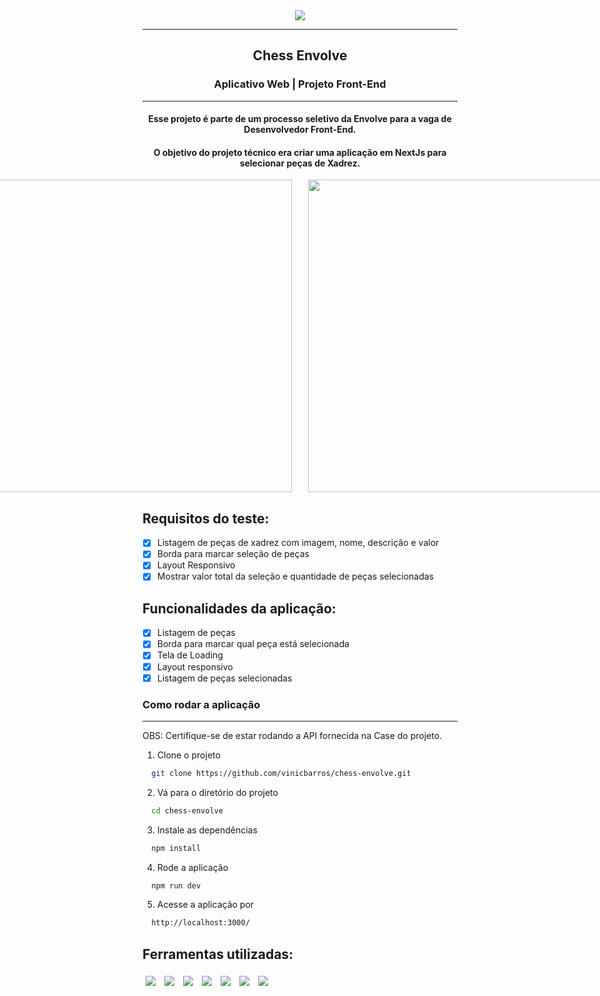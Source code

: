 <div align="center"><img src="https://i.imgur.com/ZOFZz8k.png"></img></div>
<hr>
<h2 align=center>Chess Envolve</h2>
<h3 align=center>Aplicativo Web | Projeto Front-End</h3>
<hr>
<h4 align=center>Esse projeto é parte de um processo seletivo da Envolve para a vaga de Desenvolvedor Front-End.</h4>

<h4 align=center>O objetivo do projeto técnico era criar uma aplicação em NextJs para selecionar peças de Xadrez.</h4>

<div align=center style="display: flex; flex-direction: row; justify-content: center; gap: 5%;">
  <div>
    <img width="500px" src="https://i.imgur.com/6089SVs.png">
  </div>
  <div>
    <img width="500px" src="https://i.imgur.com/CA8AqJg.png">
  </div>
</div>

## Requisitos do teste:

- [x] Listagem de peças de xadrez com imagem, nome, descrição e valor
- [x] Borda para marcar seleção de peças
- [x] Layout Responsivo
- [x] Mostrar valor total da seleção e quantidade de peças selecionadas

## Funcionalidades da aplicação:

- [x] Listagem de peças
- [x] Borda para marcar qual peça está selecionada
- [x] Tela de Loading
- [x] Layout responsivo
- [x] Listagem de peças selecionadas

### Como rodar a aplicação

<hr>

OBS: Certifique-se de estar rodando a API fornecida na Case do projeto.

1. Clone o projeto

```bash
  git clone https://github.com/vinicbarros/chess-envolve.git
```

2. Vá para o diretório do projeto

```bash
  cd chess-envolve
```

3. Instale as dependências

```bash
  npm install
```

4. Rode a aplicação

```bash
  npm run dev
```

5. Acesse a aplicação por
```bash
  http://localhost:3000/
```

## Ferramentas utilizadas:

<p>
  <img style='margin: 5px;' src='https://img.shields.io/badge/React-20232A?style=for-the-badge&logo=react&logoColor=61DAFB'>
  <img style='margin: 5px;' src="https://img.shields.io/badge/next.js-000000?style=for-the-badge&logo=nextdotjs&logoColor=white">
  <img style='margin: 5px;' src='https://img.shields.io/badge/styled--components-DB7093?style=for-the-badge&logo=styled-components&logoColor=white'/>
  <img style='margin: 5px;' src="https://img.shields.io/badge/Tailwind_CSS-38B2AC?style=for-the-badge&logo=tailwind-css&logoColor=white">
  <img style='margin: 5px;' src='https://img.shields.io/badge/TypeScript-007ACC?style=for-the-badge&logo=typescript&logoColor=white'/>
  <img style='margin: 5px;' src="https://img.shields.io/badge/ESLint-4B3263?style=for-the-badge&logo=eslint&logoColor=white" />
  <img style='margin: 5px;' src="https://img.shields.io/badge/prettier-1A2C34?style=for-the-badge&logo=prettier&logoColor=F7BA3E">
</p>
